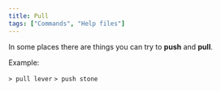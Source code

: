 ```yaml
---
title: Pull
tags: ["Commands", "Help files"]
---
```

In some places there are things you can try to **push** and **pull**.

Example:

`> pull lever`
`> push stone`
 